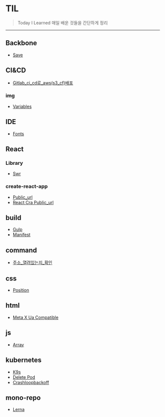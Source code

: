 # TIL
> Today I Learned
매일 배운 것들을 간단하게 정리
---
## Backbone

- [Save](Backbone/save.md)

## CI&CD

- [Gitlab_ci_cd로_aws(s3_cf)배포](CI&CD/gitLab_ci_cd로_aws(s3_cf)배포.md)

### img

- [Variables](img/variables.png)

## IDE

- [Fonts](IDE/fonts.md)

## React


### Library

- [Swr](Library/SWR.md)

### create-react-app

- [Public_url](create-react-app/PUBLIC_URL.md)
- [React Cra Public_url](create-react-app/react-cra-public_url.png)

## build

- [Gulp](build/gulp.md)
- [Manifest](build/manifest.md)

## command

- [주소_열려있는지_확인](command/주소_열려있는지_확인.md)

## css

- [Position](css/position.md)

## html

- [Meta X Ua Compatible](html/meta-X-UA-Compatible.md)

## js

- [Array](js/Array.reducer.md)

## kubernetes

- [K9s](kubernetes/k9s.md)
- [Delete Pod](kubernetes/Delete-Pod.md)
- [Crashloopbackoff](kubernetes/CrashLoopBackOff.md)

## mono-repo

- [Lerna](mono-repo/lerna.md)

